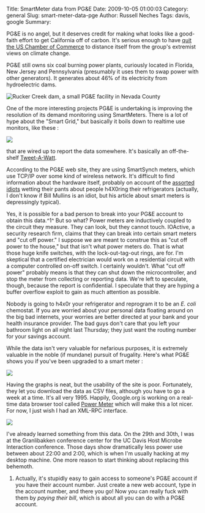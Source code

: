 Title: SmartMeter data from PG&E
Date: 2009-10-05 01:00:03
Category: general
Slug: smart-meter-data-pge
Author: Russell Neches
Tags: davis, google
Summary: 


PG&E is no angel, but it deserves credit for making what looks like a
good-faith effort to get California off of carbon. It's serious enough
to have [quit the US Chamber of
Commerce](http://www.nytimes.com/gwire/2009/09/25/25greenwire-another-utility-leaves-us-chamber-over-climate-2910.html)
to distance itself from the group's extremist views on climate change.

PG&E still owns six coal burning power plants, curiously located in
Florida, New Jersey and Pennsylvania (presumably it uses them to swap
power with other generators). It generates about 46% of its electricity
from hydroelectric dams.

![Rucker Creek dam, a small PG&E facility in Nevada County](http://vort.org/media/images/rucker_creek.jpg)

One of the more interesting projects PG&E is undertaking is improving
the resolution of its demand monitoring using SmartMeters. There is a
lot of hype about the "Smart Grid," but basically it boils down to
realtime use monitors, like these :

![](http://vort.org/media/images/kill-a-watt-power-meter.jpg)

that are wired up to report the data somewhere. It's basically an
off-the-shelf [Tweet-A-Watt](http://www.ladyada.net/make/tweetawatt/).

According to the PG&E web site, they are using SmartSynch meters, which
use TCP/IP over some kind of wireless network. It's difficult to find
information about the hardware itself, probably on account of the
[assorted
idiots](http://billmullins.wordpress.com/2009/09/04/smart-meters-make-us-dumb/)
wetting their pants about people h4X0ring their refrigerators (actually,
I don't know if Bill Mullins is an idiot, but his article about smart
meters is depressingly typical).

Yes, it is possible for a bad person to break into your PG&E account to
obtain this data.^1^ But so what? Power meters are inductively coupled
to the circuit they measure. They can look, but they cannot touch.
IOActive, a security research firm, claims that they can break into
certain smart meters and "cut off power." I suppose we are meant to
construe this as "cut off power to the house," but that isn't what power
meters do. That is what those huge knife switches, with the
lock-out-tag-out rings, are for. I'm skeptical that a certified
electrician would work on a residential circuit with a computer
controlled on-off switch. I certainly wouldn't. What "cut off power"
probably means is that they can shut down the microcontroller, and stop
the meter from collecting or reporting data. We're left to speculate,
though, because the report is confidential. I speculate that they are
hyping a buffer overflow exploit to gain as much attention as possible.

Nobody is going to h4x0r your refrigerator and reprogram it to be an *E.
coli* chemostat. If you are worried about your personal data floating
around on the big bad internets, your worries are better directed at
your bank and your health insurance provider. The bad guys don't care
that you left your bathroom light on all night last Thursday; they just
want the routing number for your savings account.

While the data isn't very valuable for nefarious purposes, it is
extremely valuable in the noble (if mundane) pursuit of frugality.
Here's what PG&E shows you if you've been upgraded to a smart meter :

![](http://vort.org/media/images/weekly_pge.png)

Having the graphs is neat, but the usability of the site is poor.
Fortunately, they let you download the data as CSV files, although you
have to go a week at a time. It's all very 1995. Happily, Google.org is
working on a real-time data browser tool called [Power
Meter](http://www.google.org/powermeter/) which will make this a lot
nicer. For now, I just wish I had an XML-RPC interface.

![](http://vort.org/media/images/daily_pge.png)

I've already learned something from this data. On the 29th and 30th, I
was at the Granlibakken conference center for the UC Davis Host Microbe
Interaction conference. Those days show dramatically less power use
between about 22:00 and 2:00, which is when I'm usually hacking at my
desktop machine. One more reason to start thinking about replacing this
behemoth.

1. Actually, it's stupidly easy to gain access to someone's PG&E
account if you have their account number. Just create a new web account,
type in the account number, and there you go! Now you can really fuck
with them by *paying their bill*, which is about all you can do with a
PG&E account.
